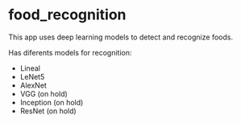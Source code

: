 # food_recognition
This app uses deep learning models to detect and recognize foods.

Has diferents models for recognition:
- Lineal
- LeNet5
- AlexNet
- VGG (on hold)
- Inception (on hold)
- ResNet (on hold)



